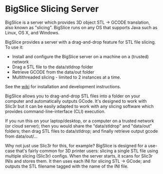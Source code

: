 # BigSlice Slicing Server

BigSlice is a server which provides 3D object STL -> GCODE translation, also known as "slicing".  BigSlice runs on any OS that supports Java such as Linux, OS X, and Windows.

BigSlice provides a server with a drag-and-drop feature for STL file slicing.  To use it:
- Install and configure the BigSlice server on a machine on a (trusted) network
- Drag a STL file to the data/stldrop folder
- Retrieve GCODE from the data/out folder
- Multithreaded slicing - limited to 2 instances at a time.

See the [wiki](wiki) for installation and development instructions.

BigSlice allows you to drag-and-drop STL files into a folder on your computer and automatically outputs GCode.  It's designed to work with Slic3r but it can be easily adapted to work with any slicing software which provides command-line-interface (CLI) execution.

If you run this on your laptop/desktop, or a computer on a trusted network (or cloud server); then you would share the "data/stldrop" and "data/out" folders; then drag STL files to data/stldrop; and finally retrieve output gcode from data/out/...

Why not just use Slic3r for this, for example?  BigSlice is designed for a use-case that's fairly common for 3D printer users:  slicing a single STL file using multiple slicing (Slic3r) configs.  When the server starts, it scans for Slic3r INIs and stores them.  It then uses each INI for slicing STL -> GCode; and outputs the STL filename tagged with the name of the INI file.

